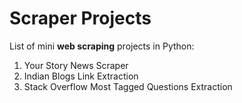 # Scraper Projects

List of mini **web scraping** projects in Python:

1. Your Story News Scraper
2. Indian Blogs Link Extraction 
3. Stack Overflow Most Tagged Questions Extraction


